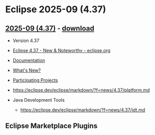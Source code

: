 
# Eclipse 2025-09 (4.37)

## [2025-09 (4.37)](https://help.eclipse.org/2025-09/index.jsp) - [download](https://www.eclipse.org/downloads/packages/release/2025-09/)
- Version 4.37
- [Eclipse 4.37 - New & Noteworthy - eclipse.org](https://www.eclipse.org/eclipse/news/4.37/)
- [Documentation](https://help.eclipse.org/2025-09/index.jsp)
- [What's New?](https://help.eclipse.org/2025-09/index.jsp?topic=%2Forg.eclipse.platform.doc.user%2FwhatsNew%2Fplatform_whatsnew.html&cp%3D0_6)
- [Participating Projects](https://projects.eclipse.org/releases/2025-09) 


- https://eclipse.dev/eclipse/markdown/?f=news/4.37/platform.md

- Java Development Tools
  + https://eclipse.dev/eclipse/markdown/?f=news/4.37/jdt.md


## Eclipse Marketplace Plugins 

